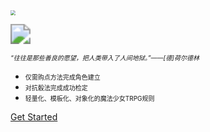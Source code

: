 <head>
<meta name="viewport" content="width=device-width,initial-scale=1.0, minimum-scale=0.1, maximum-scale=1.0, user-scalable=no"/>
<style type="text/css">
	#important {margin:0 auto !important};
	#cross {margin:0 auto !important};
	#tipic {margin:0 auto !important};
	p {font-size:1.2em !important;font-family:Arial,Helvetica,sans-serif !important;line-height:8px};
	td {font-size:1em !important;font-family:Arial,Helvetica,sans-serif !important};
	li {font-size:1em !important;font-family:Arial,Helvetica,sans-serif !important};
	select {font-size:1em !important;font-family:Arial,Helvetica,sans-serif !important};
</style>
<audio controls="controls" hidden="hidden" autoplay="autoplay" loop="loop"><source src="http://music.163.com/song/media/outer/url?id=29836662.mp3" type="audio/mpeg"/></audio>
</head>
<body>

<img id="tipic" src="M.svg" style="zoom:50%" />
<p id="cross"></p>
<img id="tipic" src="Title.svg" style="zoom:200%"/>

<p><font size=1.1rem><i>“往往是那些善良的愿望，把人类带入了人间地狱。”——[德]荷尔德林</i></font></p>

- <font size=1rem>仅需购点方法完成角色建立</font>
- <font size=1rem>对抗骰法完成成功检定</font>
- <font size=1rem>轻量化、模板化、对象化的魔法少女TRPG规则</font>

<script type="text/javascript">
     //调整浏览器窗口大小事件 
    window.onresize = function(){
        _autoZoom();
    }
    _autoZoom();
    function _autoZoom(){
         var svg = document.getElementById("main");
        if (svg) {
            svg.setAttribute("preserveAspectRatio", "xMinYMin meet");
            svg.setAttribute("viewBox", "0 0 1452 860");
            svg.style.overflow = "hidden";
            var viewBoxVal = svg.getAttribute("viewBox");
            if (viewBoxVal) {
                var viewBoxWidth = viewBoxVal.split(" ")[2];
                var viewBoxHeight = viewBoxVal.split(" ")[3];
                svg.removeAttribute("width");
                svg.removeAttribute("height");

                var setWidth = document.body.clientWidth;
                var setHeight = setWidth * viewBoxHeight / viewBoxWidth;
                svg.setAttribute("width", setWidth);
                svg.setAttribute("height", setHeight);
            }
        }
    }
</script>

[Get Started](documents/home.md)

</body>

